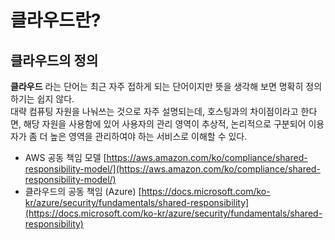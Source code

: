 # 클라우드란?

## 클라우드의 정의

**클라우드** 라는 단어는 최근 자주 접하게 되는 단어이지만 뜻을 생각해 보면 명확히 정의하기는 쉽지 않다.   
대략 컴퓨팅 자원을 나눠쓰는 것으로 자주 설명되는데, 호스팅과의 차이점이라고 한다면, 해당 자원을 사용함에 있어 사용자의 관리 영역이 추상적, 논리적으로 구분되어 이용자가 좀 더 높은 영역을 관리하여야 하는 서비스로 이해할 수 있다.

* AWS 공동 책임 모델 [https://aws.amazon.com/ko/compliance/shared-responsibility-model/](https://aws.amazon.com/ko/compliance/shared-responsibility-model/)
* 클라우드의 공동 책임 \(Azure\) [https://docs.microsoft.com/ko-kr/azure/security/fundamentals/shared-responsibility](https://docs.microsoft.com/ko-kr/azure/security/fundamentals/shared-responsibility)

### 

